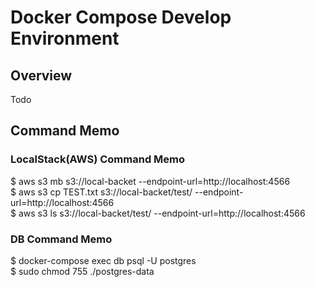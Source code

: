 # Docker Compose Develop Environment

## Overview
Todo

## Command Memo
### LocalStack(AWS) Command Memo
$ aws s3 mb s3://local-backet --endpoint-url=http://localhost:4566  
$ aws s3 cp TEST.txt s3://local-backet/test/ --endpoint-url=http://localhost:4566  
$ aws s3 ls s3://local-backet/test/ --endpoint-url=http://localhost:4566  
   
### DB Command Memo
$ docker-compose exec db psql -U postgres  
$ sudo chmod 755 ./postgres-data  
